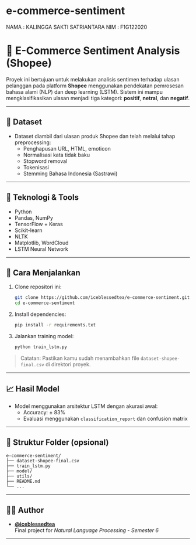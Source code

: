 # e-commerce-sentiment

NAMA    : KALINGGA SAKTI SATRIANTARA
NIM     : F1G122020

# 🛒 E-Commerce Sentiment Analysis (Shopee)

Proyek ini bertujuan untuk melakukan analisis sentimen terhadap ulasan pelanggan pada platform **Shopee** menggunakan pendekatan pemrosesan bahasa alami (NLP) dan deep learning (LSTM). Sistem ini mampu mengklasifikasikan ulasan menjadi tiga kategori: **positif**, **netral**, dan **negatif**.

---

## 📂 Dataset

- Dataset diambil dari ulasan produk Shopee dan telah melalui tahap preprocessing:
  - Penghapusan URL, HTML, emoticon
  - Normalisasi kata tidak baku
  - Stopword removal
  - Tokenisasi
  - Stemming Bahasa Indonesia (Sastrawi)

---

## 🔧 Teknologi & Tools

- Python
- Pandas, NumPy
- TensorFlow + Keras
- Scikit-learn
- NLTK
- Matplotlib, WordCloud
- LSTM Neural Network

---

## 🚀 Cara Menjalankan

1. Clone repositori ini:
   ```bash
   git clone https://github.com/iceblessedtea/e-commerce-sentiment.git
   cd e-commerce-sentiment
   ```

2. Install dependencies:
   ```bash
   pip install -r requirements.txt
   ```

3. Jalankan training model:
   ```bash
   python train_lstm.py
   ```

> Catatan: Pastikan kamu sudah menambahkan file `dataset-shopee-final.csv` di direktori proyek.

---

## 📈 Hasil Model

- Model menggunakan arsitektur LSTM dengan akurasi awal:
  - Accuracy: ± 83%
  - Evaluasi menggunakan `classification_report` dan confusion matrix

---

## 📁 Struktur Folder (opsional)

```
e-commerce-sentiment/
├── dataset-shopee-final.csv
├── train_lstm.py
├── model/
├── utils/
├── README.md
└── ...
```

---

## 🧑‍💻 Author

- **[@iceblessedtea](https://github.com/iceblessedtea)**  
Final project for *Natural Language Processing - Semester 6*

---
